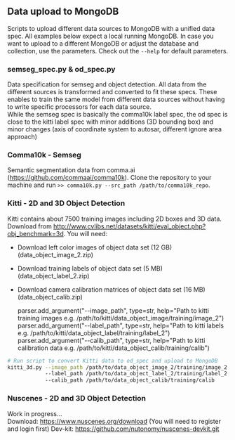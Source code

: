 ## Data upload to MongoDB
Scripts to upload different data sources to MongoDB with a unified data spec. All examples below expect a local running MongoDB.
In case you want to upload to a different MongoDB or adjust the database and collection, use the parameters. Check out the `--help` for
default parameters.

### semseg_spec.py & od_spec.py
Data specification for semseg and object detection. All data from the different sources is transformed and converted to
fit these specs. These enables to train the same model from different data sources without having to write specific processors for
each data source.</br>
While the semseg spec is basically the comma10k label spec, the od spec is close to the kitti label spec with minor additions (3D bounding box)
and minor changes (axis of coordinate system to autosar, different ignore area approach)

### Comma10k - Semseg
Semantic segmentation data from comma.ai (https://github.com/commaai/comma10k). Clone the repository to your machine and run
`>> comma10k.py --src_path /path/to/comma10k_repo`.

### Kitti - 2D and 3D Object Detection
Kitti contains about 7500 training images including 2D boxes and 3D data. Download from http://www.cvlibs.net/datasets/kitti/eval_object.php?obj_benchmark=3d.
You will need:
- Download left color images of object data set (12 GB) (data_object_image_2.zip)
- Download training labels of object data set (5 MB) (data_object_label_2.zip)
- Download camera calibration matrices of object data set (16 MB) (data_object_calib.zip)

  parser.add_argument("--image_path", type=str, help="Path to kitti training images e.g. /path/to/kitti/data_object_image/training/image_2")
  parser.add_argument("--label_path", type=str, help="Path to kitti labels e.g. /path/to/kitti/data_object_label/training/label_2")
  parser.add_argument("--calib_path", type=str, help="Path to kitti calibration data e.g. /path/to/kitti/data_object_calib/training/calib")
  
```bash
# Run script to convert Kitti data to od_spec and upload to MongoDB
kitti_3d.py --image_path /path/to/data_object_image_2/training/image_2 
            --label_path /path/to/data_object_label_2/training/label_2
            --calib_path /path/to/data_object_calib/training/calib
```

### Nuscenes - 2D and 3D Object Detection
Work in progress...<br>
Download: https://www.nuscenes.org/download (You will need to register and login first)
Dev-kit: https://github.com/nutonomy/nuscenes-devkit.git
